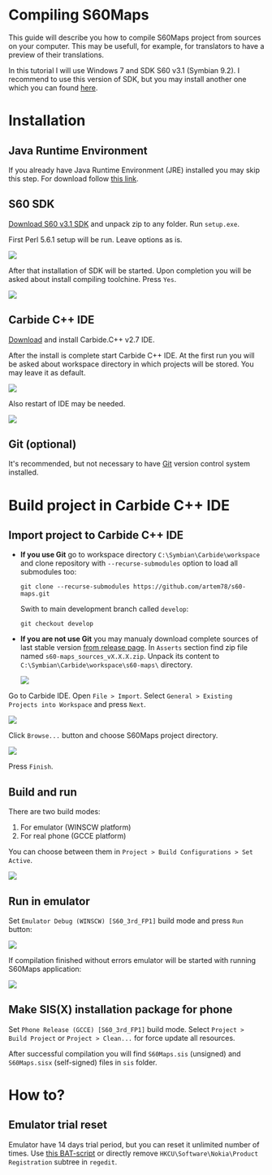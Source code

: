 # Compiling S60Maps

This guide will describe you how to compile S60Maps project from sources on your computer. This may be usefull, for example, for translators to have a preview of their translations.

In this tutorial I will use Windows 7 and SDK S60 v3.1 (Symbian 9.2). I recommend to use this version of SDK, but you may install another one which you can found [here](https://www.mediafire.com/folder/v862wwqds229r/SDKs).


# Installation


## Java Runtime Environment

If you already have Java Runtime Environment (JRE) installed you may skip this step. For download follow [this link](https://www.java.com/en/download/windows_offline.jsp).


## S60 SDK

[Download S60 v3.1 SDK](http://www.mediafire.com/file/9uc7fjb2ynmxlud/s60v3.1_SDK.zip/file) and unpack zip to any folder. Run `setup.exe`.

First Perl 5.6.1 setup will be run. Leave options as is.

![][1]

After that installation of SDK will be started. Upon completion you will be asked about install compiling toolchine. Press `Yes`.

![][2]


## Carbide C++ IDE

[Download](http://www.mediafire.com/file/6z54qrceef73x9s/Carbide_cpp_v2_7_en.exe/file) and install Carbide.C++ v2.7 IDE.

After the install is complete start Carbide C++ IDE. At the first run you will be asked about workspace directory in which projects will be stored. You may leave it as default.

![][3]

Also restart of IDE may be needed.

![][4]


## Git (optional)
It's recommended, but not necessary to have [Git](https://git-scm.com/downloads) version control system installed.


# Build project in Carbide C++ IDE

## Import project to Carbide C++ IDE

- **If you use Git** go to workspace directory `C:\Symbian\Carbide\workspace` and clone repository with `--recurse-submodules` option to load all submodules too:
  ```
  git clone --recurse-submodules https://github.com/artem78/s60-maps.git
  ```
  Swith to main development branch called `develop`:
  ```
  git checkout develop
  ```
  
- **If you are not use Git** you may manualy download complete sources of last stable version [from release page](https://github.com/artem78/s60-maps/releases/latest). In `Asserts` section find zip file named `s60-maps_sources_vX.X.X.zip`. Unpack its content to `C:\Symbian\Carbide\workspace\s60-maps\` directory.

  ![][5]

Go to Carbide IDE. Open `File > Import`. Select `General > Existing Projects into Workspace` and press `Next`.

![][6]

Click `Browse...` button and choose S60Maps project directory.

![][7]

Press `Finish`.

## Build and run

There are two build modes:
1. For emulator (WINSCW platform)
2. For real phone (GCCE platform)

You can choose between them in `Project > Build Configurations > Set Active`.

![][8]


## Run in emulator

Set `Emulator Debug (WINSCW) [S60_3rd_FP1]` build mode and press `Run` button:

![][9]

If compilation finished without errors emulator will be started with running S60Maps application:

![][10]


## Make SIS(X) installation package for phone

Set `Phone Release (GCCE) [S60_3rd_FP1]` build mode. Select `Project > Build Project` or `Project > Clean...` for force update all resources.

After successful compilation you will find `S60Maps.sis` (unsigned) and `S60Maps.sisx` (self-signed) files in `sis` folder.


# How to?

## Emulator trial reset

Emulator have 14 days trial period, but you can reset it unlimited number of times. Use [this BAT-script](https://gist.github.com/artem78/53c6529794c1c98fb640d1c7560fbaa5#file-nokia_registration_reset-bat) or directly remove `HKCU\Software\Nokia\Product Registration` subtree in `regedit`.



[1]: images/compiling/20211201_172149.png
[2]: images/compiling/20211201_172734_2.png
[3]: images/compiling/20211201_173030_2.png
[4]: images/compiling/20211201_173219_2.png
[5]: images/compiling/release_2.png
[6]: images/compiling/20211201_173339.png
[7]: images/compiling/20211201_173422_2.png
[8]: images/compiling/20211201_173521_2.png
[9]: images/compiling/20211210_163048_2.png
[10]: images/compiling/20211201_173754.png
